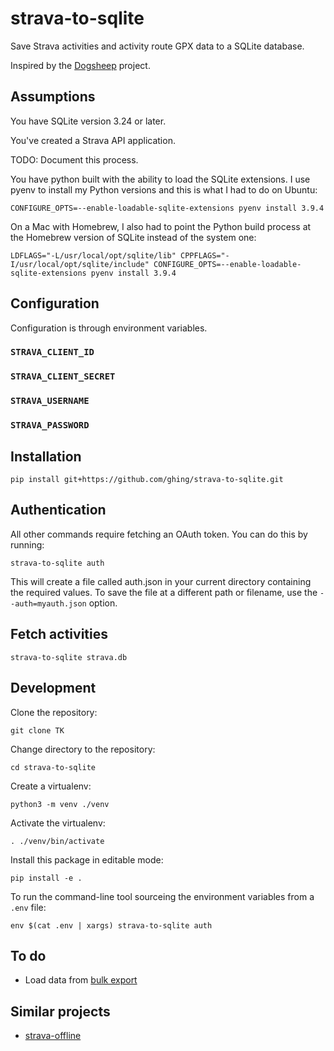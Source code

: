 # strava-to-sqlite

Save Strava activities and activity route GPX data to a SQLite database.

Inspired by the [Dogsheep](https://dogsheep.github.io/) project.

## Assumptions

You have SQLite version 3.24 or later.

You've created a Strava API application.

TODO: Document this process.

You have python built with the ability to load the SQLite extensions. I use pyenv to install my Python versions and this is what I had to do on Ubuntu:

```
CONFIGURE_OPTS=--enable-loadable-sqlite-extensions pyenv install 3.9.4
```

On a Mac with Homebrew, I also had to point the Python build process at the Homebrew version of SQLite instead of the system one:

```
LDFLAGS="-L/usr/local/opt/sqlite/lib" CPPFLAGS="-I/usr/local/opt/sqlite/include" CONFIGURE_OPTS=--enable-loadable-sqlite-extensions pyenv install 3.9.4
```

## Configuration

Configuration is through environment variables.

### `STRAVA_CLIENT_ID`

### `STRAVA_CLIENT_SECRET`

### `STRAVA_USERNAME`

### `STRAVA_PASSWORD`

## Installation

```
pip install git+https://github.com/ghing/strava-to-sqlite.git
```

## Authentication

All other commands require fetching an OAuth token. You can do this by running:

```
strava-to-sqlite auth
```

This will create a file called auth.json in your current directory containing the required values. To save the file at a different path or filename, use the `--auth=myauth.json` option.

## Fetch activities

```
strava-to-sqlite strava.db
```

## Development

Clone the repository:

```
git clone TK
```

Change directory to the repository:

```
cd strava-to-sqlite
```

Create a virtualenv:

```
python3 -m venv ./venv
```

Activate the virtualenv:

```
. ./venv/bin/activate
```

Install this package in editable mode:

```
pip install -e .
```

To run the command-line tool sourceing the environment variables from a `.env` file:

```
env $(cat .env | xargs) strava-to-sqlite auth
```

## To do

- Load data from [bulk export](https://support.strava.com/hc/en-us/articles/216918437-Exporting-your-Data-and-Bulk-Export#Bulk)

## Similar projects

- [strava-offline](https://pypi.org/project/strava-offline/)
